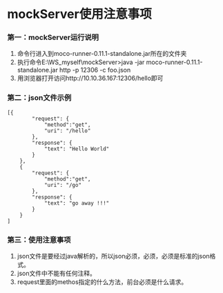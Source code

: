 # mockServer使用注意事项

### 第一：mockServer运行说明
1. 命令行进入到moco-runner-0.11.1-standalone.jar所在的文件夹
2. 执行命令E:\WS_myself\mockServer>java -jar moco-runner-0.11.1-standalone.jar http -p 12306 -c foo.json
3. 用浏览器打开访问http://10.10.36.167:12306/hello即可

### 第二：json文件示例

```
[{
		"request": {
		    "method":"get",
			"uri": "/hello"
		},
		"response": {
			"text": "Hello World"
		}
	},
	{
		"request": {
		    "method":"get",
			"uri": "/go"
		},
		"response": {
			"text": "go away !!!"
		}
	}
]
```

### 第三：使用注意事项
1. json文件是要经过java解析的，所以json必须，必须，必须是标准的json格式。
2. json文件中不能有任何注释。
3. request里面的methos指定的什么方法，前台必须是什么请求。






